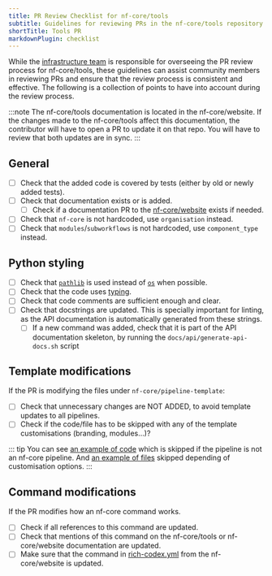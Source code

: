 ```yaml
---
title: PR Review Checklist for nf-core/tools
subtitle: Guidelines for reviewing PRs in the nf-core/tools repository
shortTitle: Tools PR
markdownPlugin: checklist
---
```



While the [infrastructure team](https://github.com/orgs/nf-core/teams/infrastucture/members) is responsible for overseeing the PR review process for nf-core/tools, these guidelines can assist community members in reviewing PRs and ensure that the review process is consistent and effective. The following is a collection of points to have into account during the review process.

:::note
The nf-core/tools documentation is located in the nf-core/website. If the changes made to the nf-core/tools
affect this documentation, the contributor will have to open a PR to update it on that repo.
You will have to review that both updates are in sync.
:::

## General

- [ ] Check that the added code is covered by tests (either by old or newly added tests).
- [ ] Check that documentation exists or is added.
  - [ ] Check if a documentation PR to the [nf-core/website](https://github.com/nf-core/website) exists if needed.
- [ ] Check that `nf-core` is not hardcoded, use `organisation` instead.
- [ ] Check that `modules`/`subworkflows` is not hardcoded, use `component_type` instead.

## Python styling

- [ ] Check that [`pathlib`](https://docs.python.org/3/library/pathlib.html) is used instead of [`os`](https://docs.python.org/3/library/os.html) when possible.
- [ ] Check that the code uses [typing](https://docs.python.org/3/library/typing.html).
- [ ] Check that code comments are sufficient enough and clear.
- [ ] Check that docstrings are updated. This is specially important for linting, as the API documentation is automatically generated from these strings.
  - [ ] If a new command was added, check that it is part of the API documentation skeleton, by running the `docs/api/generate-api-docs.sh` script

## Template modifications

If the PR is modifying the files under `nf-core/pipeline-template`:

- [ ] Check that unnecessary changes are NOT ADDED, to avoid template updates to all pipelines.
- [ ] Check if the code/file has to be skipped with any of the template customisations (branding, modules…)?

::: tip
You can see [an example of code](https://github.com/nf-core/tools/blob/master/nf_core/pipeline-template/README.md?plain=1#L1-L10) which is skipped if the pipeline is not an nf-core pipeline.
And [an example of files](https://github.com/nf-core/tools/blob/master/nf_core/create.py#L61C9-L74) skipped depending of customisation options.
:::

## Command modifications

If the PR modifies how an nf-core command works.

- [ ] Check if all references to this command are updated.
- [ ] Check that mentions of this command on the nf-core/tools or nf-core/website documentation are updated.
- [ ] Make sure that the command in [rich-codex.yml](https://github.com/nf-core/website/blob/main/.github/rich-codex.yml) from the nf-core/website is updated.

